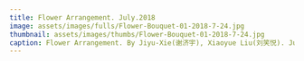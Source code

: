 ```yaml
---
title: Flower Arrangement. July.2018
image: assets/images/fulls/Flower-Bouquet-01-2018-7-24.jpg
thumbnail: assets/images/thumbs/Flower-Bouquet-01-2018-7-24.jpg
caption: Flower Arrangement. By Jiyu-Xie(谢济宇), Xiaoyue Liu(刘笑悦). July.2018
---
```


